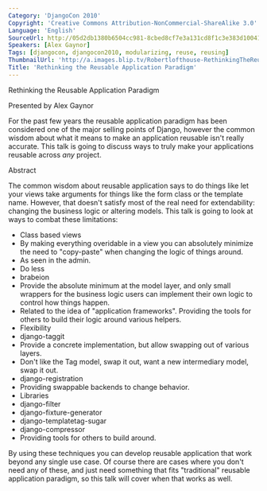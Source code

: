```yaml
---
Category: 'DjangoCon 2010'
Copyright: 'Creative Commons Attribution-NonCommercial-ShareAlike 3.0'
Language: 'English'
SourceUrl: http://05d2db1380b6504cc981-8cbed8cf7e3a131cd8f1c3e383d10041.r93.cf2.rackcdn.com/djangocon-2010/51_rethinking-the-reusable-application-paradigm.flv
Speakers: [Alex Gaynor]
Tags: [djangocon, djangocon2010, modularizing, reuse, reusing]
ThumbnailUrl: 'http://a.images.blip.tv/Robertlofthouse-RethinkingTheReusableApplicationParadigm774.png'
Title: 'Rethinking the Reusable Application Paradigm'
---
```

Rethinking the Reusable Application Paradigm

Presented by Alex Gaynor

For the past few years the reusable application paradigm has been considered
one of the major selling points of Django, however the common wisdom about
what it means to make an application reusable isn't really accurate. This talk
is going to discuss ways to truly make your applications reusable across *any*
project.

Abstract

The common wisdom about reusable application says to do things like let your
views take arguments for things like the form class or the template name.
However, that doesn't satisfy most of the real need for extendability:
changing the business logic or altering models. This talk is going to look at
ways to combat these limitations:

  * Class based views 
  * By making everything overidable in a view you can absolutely minimize the need to "copy-paste" when changing the logic of things around. 
  * As seen in the admin. 
  * Do less 
  * brabeion 
  * Provide the absolute minimum at the model layer, and only small wrappers for the business logic users can implement their own logic to control how things happen. 
  * Related to the idea of "application frameworks". Providing the tools for others to build their logic around various helpers. 
  * Flexibility 
  * django-taggit 
  * Provide a concrete implementation, but allow swapping out of various layers. 
  * Don't like the Tag model, swap it out, want a new intermediary model, swap it out. 
  * django-registration 
  * Providing swappable backends to change behavior. 
  * Libraries 
  * django-filter 
  * django-fixture-generator 
  * django-templatetag-sugar 
  * django-compressor 
  * Providing tools for others to build around. 

By using these techniques you can develop reusable application that work
beyond any single use case. Of course there are cases where you don't need any
of these, and just need something that fits "traditional" reusable application
paradigm, so this talk will cover when that works as well.
